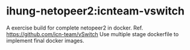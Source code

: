 # ihung-netopeer2:icnteam-vswitch
A exercise build for complete netopeer2 in docker.
Ref. https://github.com/icn-team/vSwitch
Use multiple stage dockerfile to implement final docker images.

